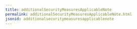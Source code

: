 ```yaml
---
title: additionalSecurityMeasuresApplicableNote
permalink: additionalSecurityMeasuresApplicableNote.html
jsonid: additionalsecuritymeasuresapplicablenote
---
```

